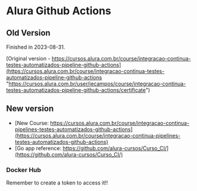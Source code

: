 # Alura Github Actions #

## Old Version ##

Finished in 2023-08-31.

[Original version - https://cursos.alura.com.br/course/integracao-continua-testes-automatizados-pipeline-github-actions](https://cursos.alura.com.br/course/integracao-continua-testes-automatizados-pipeline-github-actions "https://cursos.alura.com.br/user/jecampos/course/integracao-continua-testes-automatizados-pipeline-github-actions/certificate")

## New version ##

- [New Course: https://cursos.alura.com.br/course/integracao-continua-pipelines-testes-automatizados-github-actions](https://cursos.alura.com.br/course/integracao-continua-pipelines-testes-automatizados-github-actions)
- [Go app reference: https://github.com/alura-cursos/Curso_CI/](https://github.com/alura-cursos/Curso_CI/)

### Docker Hub ###

Remember to create a token to access it!!
